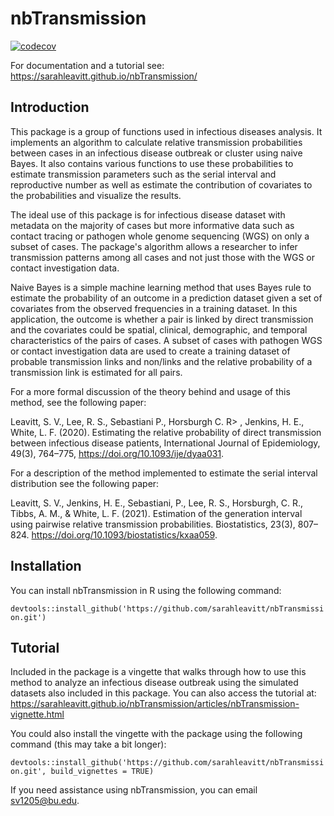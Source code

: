 # nbTransmission

[![codecov](https://codecov.io/gh/sarahleavitt/nbTransmission/branch/master/graph/badge.svg)](https://app.codecov.io/gh/sarahleavitt/nbTransmission)

For documentation and a tutorial see: https://sarahleavitt.github.io/nbTransmission/

## Introduction

This package is a group of functions used in infectious diseases analysis.
It implements an algorithm to calculate relative transmission probabilities between
cases in an infectious disease outbreak or cluster using naive Bayes. It also
contains various functions to use these probabilities to estimate
transmission parameters such as the serial interval and reproductive number as well as
estimate the contribution of covariates to the probabilities and visualize the results.  

The ideal use of this package is for infectious disease dataset with metadata on the
majority of cases but more informative data such as contact tracing or pathogen whole
genome sequencing (WGS) on only a subset of cases. The package's algorithm allows
a researcher to infer transmission patterns among all cases and not just those
with the WGS or contact investigation data.  

Naive Bayes is a simple machine learning method that uses Bayes rule to estimate 
the probability of an outcome in a prediction dataset given a set of covariates 
from the observed frequencies in a training dataset. In this application, the outcome
is whether a pair is linked by direct transmission and the covariates could be spatial,
clinical, demographic, and temporal characteristics of the pairs of cases. A subset 
of cases with pathogen WGS or contact investigation data are used to create a
training dataset of probable transmission links and non/links and the relative probability
of a transmission link is estimated for all pairs.

For a more formal discussion of the theory behind and usage of this method, see the following paper:

Leavitt, S. V., Lee, R. S., Sebastiani P., Horsburgh C. R> , Jenkins, H. E., White, L. F. (2020). Estimating the relative probability of direct transmission between infectious disease patients, International Journal of Epidemiology, 49(3), 764–775, https://doi.org/10.1093/ije/dyaa031.

For a description of the method implemented to estimate the serial interval distribution see the following paper:

Leavitt, S. V., Jenkins, H. E., Sebastiani, P., Lee, R. S., Horsburgh, C. R., Tibbs, A. M., & White, L. F. (2021). Estimation of the generation interval using pairwise relative transmission probabilities. Biostatistics, 23(3), 807–824. https://doi.org/10.1093/biostatistics/kxaa059.


 
## Installation

You can install nbTransmission in R using the following command:

`devtools::install_github('https://github.com/sarahleavitt/nbTransmission.git')`


## Tutorial
Included in the package is a vingette that walks through how to use this method to analyze an infectious disease outbreak using the simulated datasets also included in this package. You can also access the tutorial at: https://sarahleavitt.github.io/nbTransmission/articles/nbTransmission-vignette.html

You could also install the vingette with the package using the following command (this may take a bit longer):

`devtools::install_github('https://github.com/sarahleavitt/nbTransmission.git', build_vignettes = TRUE)`

If you need assistance using nbTransmission, you can email sv1205@bu.edu.

